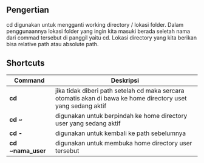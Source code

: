 ## Pengertian

cd digunakan untuk mengganti working directory / lokasi folder. Dalam penggunaannya lokasi folder yang ingin kita masuki berada seletah nama dari commad tersebut di panggil yaitu cd. Lokasi directory yang kita berikan bisa relative path atau absolute path.

## Shortcuts
Command | Deskripsi
--- | ---
**cd** | jika tidak diberi path setelah cd maka sercara otomatis akan di bawa ke home directory uset yang sedang aktif
**cd ~** | digunakan untuk berpindah ke home directory user yang sedang aktif
**cd -** | digunakan untuk kembali ke path sebelumnya
**cd ~nama_user** | digunakan untuk membuka home directory user tersebut
